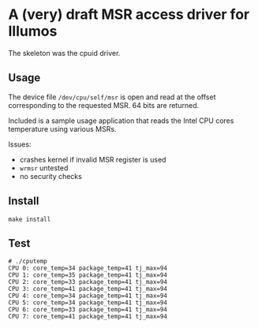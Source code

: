 A (very) draft MSR access driver for Illumos
============================================

The skeleton was the cpuid driver.

Usage
-----

The device file ```/dev/cpu/self/msr``` is open and read at the offset corresponding to the requested MSR. 64 bits are returned.

Included is a sample usage application that reads the Intel CPU cores temperature using various MSRs.

Issues:
- crashes kernel if invalid MSR register is used 
- ```wrmsr``` untested
- no security checks



Install
-------

```make install```

Test
----

```console
# ./cputemp
CPU 0: core_temp=34 package_temp=41 tj_max=94
CPU 1: core_temp=35 package_temp=41 tj_max=94
CPU 2: core_temp=33 package_temp=41 tj_max=94
CPU 3: core_temp=41 package_temp=41 tj_max=94
CPU 4: core_temp=34 package_temp=41 tj_max=94
CPU 5: core_temp=34 package_temp=41 tj_max=94
CPU 6: core_temp=33 package_temp=41 tj_max=94
CPU 7: core_temp=41 package_temp=41 tj_max=94
```

